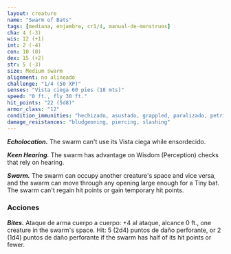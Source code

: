 ```yaml
---
layout: creature
name: "Swarm of Bats"
tags: [mediana, enjambre, cr1/4, manual-de-monstruos]
cha: 4 (-3)
wis: 12 (+1)
int: 2 (-4)
con: 10 (0)
dex: 15 (+2)
str: 5 (-3)
size: Medium swarm
alignment: no alineado
challenge: "1/4 (50 XP)"
senses: "Vista ciega 60 pies (18 mts)"
speed: "0 ft., fly 30 ft."
hit_points: "22 (5d8)"
armor_class: "12"
condition_immunities: "hechizado, asustado, grappled, paralizado, petrificado, prone, restrained, stunned"
damage_resistances: "bludgeoning, piercing, slashing"
---
```


***Echolocation.*** The swarm can't use its Vista ciega while ensordecido.

***Keen Hearing.*** The swarm has advantage on Wisdom (Perception) checks that rely on hearing.

***Swarm.*** The swarm can occupy another creature's space and vice versa, and the swarm can move through any opening large enough for a Tiny bat. The swarm can't regain hit points or gain temporary hit points.

### Acciones

***Bites.*** Ataque de arma cuerpo a cuerpo: +4 al ataque, alcance 0 ft., one creature in the swarm's space. Hit: 5 (2d4) puntos de daño perforante, or 2 (1d4) puntos de daño perforante if the swarm has half of its hit points or fewer.
